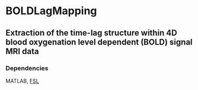 # BOLDLagMapping

## Extraction of the time-lag structure within 4D blood oxygenation level dependent (BOLD) signal MRI data

### Dependencies
MATLAB, [FSL][]

[FSL]: https://fsl.fmrib.ox.ac.uk/fsl/fslwiki "FSL"
